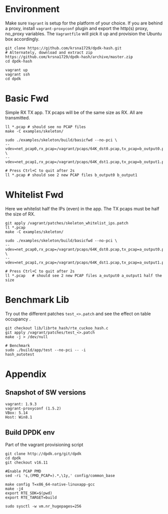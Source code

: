 Environment
===========

Make sure `Vagrant` is setup for the platform of your choice. If you are behind a proxy, install `vagrant-proxyconf` plugin and export the http(s) proxy, no_proxy variables. The `Vagrantfile` will pick it up and provision the Ubuntu box accordingly.

```shell
git clone https://github.com/krsna1729/dpdk-hash.git
# Alternately, download and extract zip https://github.com/krsna1729/dpdk-hash/archive/master.zip
cd dpdk-hash

vagrant up
vagrant ssh
cd dpdk
```

Basic Fwd
==========

Simple RX TX app. TX pcaps will be of the same size as RX. All are transmitted.

```shell
ll *.pcap # should see no PCAP files
make -C examples/skeleton/

sudo ./examples/skeleton/build/basicfwd --no-pci \
--vdev=net_pcap0,rx_pcap=/vagrant/pcaps/64K_dst0.pcap,tx_pcap=b_output0.pcap \
--vdev=net_pcap1,rx_pcap=/vagrant/pcaps/64K_dst1.pcap,tx_pcap=b_output1.pcap

# Press Ctrl+C to quit after 2s
ll *.pcap # should see 2 new PCAP files b_output0 b_output1
```

Whitelist Fwd
=============

Here we whitelist half the IPs (even) in the app. The TX pcaps must be half the size of RX.

```shell
git apply /vagrant/patches/skeleton_whitelist_ips.patch
ll *.pcap
make -C examples/skeleton/

sudo ./examples/skeleton/build/basicfwd --no-pci \
--vdev=net_pcap0,rx_pcap=/vagrant/pcaps/64K_dst0.pcap,tx_pcap=a_output0.pcap \
--vdev=net_pcap1,rx_pcap=/vagrant/pcaps/64K_dst1.pcap,tx_pcap=a_output1.pcap

# Press Ctrl+C to quit after 2s
ll *.pcap   # should see 2 new PCAP files a_output0 a_output1 half the size
```

Benchmark Lib
=============

Try out the different patches `test_<>.patch` and see the effect on table occupancy .

```shell
git checkout lib/librte_hash/rte_cuckoo_hash.c
git apply /vagrant/patches/test_<>.patch
make -j > /dev/null

# Benchmark
sudo ./build/app/test --no-pci -- -i
hash_autotest
```

Appendix
========

Snapshot of SW versions
-----------------------

```none
vagrant: 1.9.3
vagrant-proxyconf (1.5.2)
VBox: 5.14
Host: Win8.1
```

Build DPDK env
--------------

Part of the vagrant provisioning script

```shell
git clone http://dpdk.org/git/dpdk
cd dpdk
git checkout v16.11

#Enable PCAP PMD
sed -ri 's,(PMD_PCAP=).*,\1y,' config/common_base

make config T=x86_64-native-linuxapp-gcc
make -j4
export RTE_SDK=$(pwd)
export RTE_TARGET=build

sudo sysctl -w vm.nr_hugepages=256
```
